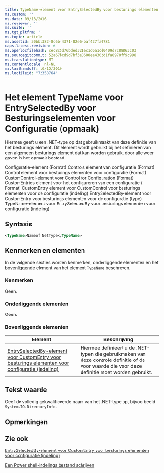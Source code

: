 ```yaml
---
title: TypeName-element voor EntrySelectedBy voor besturings elementen voor configuratie (indeling) | Microsoft Docs
ms.custom: ''
ms.date: 09/13/2016
ms.reviewer: ''
ms.suite: ''
ms.tgt_pltfrm: ''
ms.topic: article
ms.assetid: 30bb1382-8c6b-4371-82e6-baf427fa0781
caps.latest.revision: 6
ms.openlocfilehash: cec8c5d76bded321ec1d6a1cd0409d7c88863c03
ms.sourcegitcommit: 52a67bcd9d7bf3e8600ea4302d1fa8970ff9c998
ms.translationtype: MT
ms.contentlocale: nl-NL
ms.lasthandoff: 10/15/2019
ms.locfileid: "72358764"
---
```

# <a name="typename-element-for-entryselectedby-for-controls-for-configuration-format"></a>Het element TypeName voor EntrySelectedBy voor Besturingselementen voor Configuratie (opmaak)

Hiermee geeft u een .NET-type op dat gebruikmaakt van deze definitie van het besturings element. Dit element wordt gebruikt bij het definiëren van een algemeen besturings element dat kan worden gebruikt door alle weer gaven in het opmaak bestand.

Configuratie-element (Format) Controls element van configuratie (Format) Control element voor besturings elementen voor configuratie (Format) CustomControl-element voor Control for Configuration (Format) CustomEntries element voor het configureren van een configuratie ( Format) CustomEntry element voor CustomControl voor besturings elementen voor de configuratie (indeling) EntrySelectedBy-element voor CustomEntry voor besturings elementen voor de configuratie (type) TypeName-element voor EntrySelectedBy voor besturings elementen voor configuratie (indeling)

## <a name="syntax"></a>Syntaxis

```xml
<TypeName>Nameof.NetType</TypeName>

```

## <a name="attributes-and-elements"></a>Kenmerken en elementen

In de volgende secties worden kenmerken, onderliggende elementen en het bovenliggende element van het element `TypeName` beschreven.

### <a name="attributes"></a>Kenmerken

Geen.

### <a name="child-elements"></a>Onderliggende elementen

Geen.

### <a name="parent-elements"></a>Bovenliggende elementen

|Element|Beschrijving|
|-------------|-----------------|
|[EntrySelectedBy-element voor CustomEntry voor besturings elementen voor configuratie (indeling)](./entryselectedby-element-for-customentry-for-controls-for-configuration-format.md)|Hiermee definieert u de .NET-typen die gebruikmaken van deze controle definitie of de voor waarde die voor deze definitie moet worden gebruikt.|

## <a name="text-value"></a>Tekst waarde

Geef de volledig gekwalificeerde naam van het .NET-type op, bijvoorbeeld `System.IO.DirectoryInfo`.

## <a name="remarks"></a>Opmerkingen

## <a name="see-also"></a>Zie ook

[EntrySelectedBy-element voor CustomEntry voor besturings elementen voor configuratie (indeling)](./entryselectedby-element-for-customentry-for-controls-for-configuration-format.md)

[Een Power shell-indelings bestand schrijven](./writing-a-powershell-formatting-file.md)
